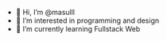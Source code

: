 - 👋 Hi, I’m @masulll
- 👀 I’m interested in programming and design
- 🌱 I’m currently learning Fullstack Web


<!---
masulll/masulll is a ✨ special ✨ repository because its `README.md` (this file) appears on your GitHub profile.
You can click the Preview link to take a look at your changes.
--->
